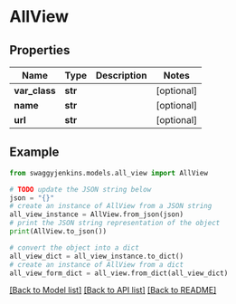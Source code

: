 # AllView


## Properties

Name | Type | Description | Notes
------------ | ------------- | ------------- | -------------
**var_class** | **str** |  | [optional] 
**name** | **str** |  | [optional] 
**url** | **str** |  | [optional] 

## Example

```python
from swaggyjenkins.models.all_view import AllView

# TODO update the JSON string below
json = "{}"
# create an instance of AllView from a JSON string
all_view_instance = AllView.from_json(json)
# print the JSON string representation of the object
print(AllView.to_json())

# convert the object into a dict
all_view_dict = all_view_instance.to_dict()
# create an instance of AllView from a dict
all_view_form_dict = all_view.from_dict(all_view_dict)
```
[[Back to Model list]](../README.md#documentation-for-models) [[Back to API list]](../README.md#documentation-for-api-endpoints) [[Back to README]](../README.md)


